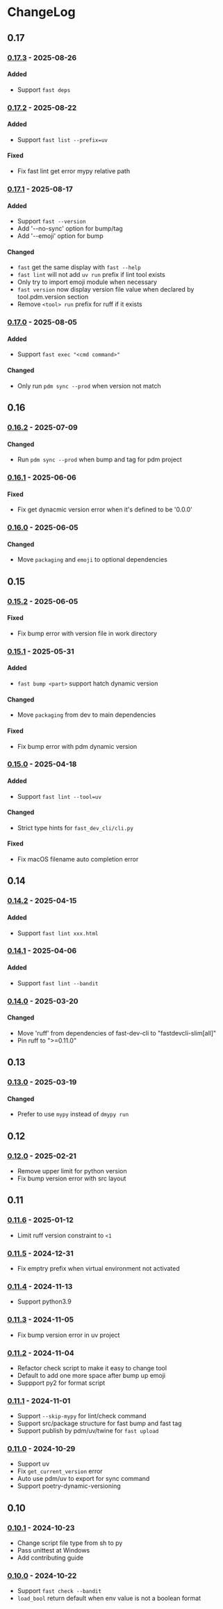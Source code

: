 # ChangeLog

## 0.17

### [0.17.3](../../releases/tag/v0.17.3) - 2025-08-26

#### Added
- Support `fast deps`

### [0.17.2](../../releases/tag/v0.17.2) - 2025-08-22

#### Added
- Support `fast list --prefix=uv`

#### Fixed
- Fix fast lint get error mypy relative path

### [0.17.1](../../releases/tag/v0.17.1) - 2025-08-17

#### Added
- Support `fast --version`
- Add '--no-sync' option for bump/tag
- Add '--emoji' option for bump

#### Changed
- `fast` get the same display with `fast --help`
- `fast lint` will not add `uv run` prefix if lint tool exists
- Only try to import emoji module when necessary
- `fast version` now display version file value when declared by tool.pdm.version section
- Remove `<tool> run` prefix for ruff if it exists

### [0.17.0](../../releases/tag/v0.17.0) - 2025-08-05

#### Added
- Support `fast exec "<cmd command>"`

#### Changed
- Only run `pdm sync --prod` when version not match

## 0.16

### [0.16.2](../../releases/tag/v0.16.2) - 2025-07-09

#### Changed
- Run `pdm sync --prod` when bump and tag for pdm project

### [0.16.1](../../releases/tag/v0.16.1) - 2025-06-06

#### Fixed
- Fix get dynacmic version error when it's defined to be '0.0.0'

### [0.16.0](../../releases/tag/v0.16.0) - 2025-06-05

#### Changed
- Move `packaging` and `emoji` to optional dependencies

## 0.15

### [0.15.2](../../releases/tag/v0.15.2) - 2025-06-05

#### Fixed
- Fix bump error with version file in work directory

### [0.15.1](../../releases/tag/v0.15.1) - 2025-05-31

#### Added
- `fast bump <part>` support hatch dynamic version

#### Changed
- Move `packaging` from dev to main dependencies

#### Fixed
- Fix bump error with pdm dynamic version

### [0.15.0](../../releases/tag/v0.15.0) - 2025-04-18

#### Added
- Support `fast lint --tool=uv`

#### Changed
- Strict type hints for `fast_dev_cli/cli.py`

#### Fixed
- Fix macOS filename auto completion error

## 0.14

### [0.14.2](../../releases/tag/v0.14.2) - 2025-04-15

#### Added
- Support `fast lint xxx.html`

### [0.14.1](../../releases/tag/v0.14.1) - 2025-04-06

#### Added
- Support `fast lint --bandit`

### [0.14.0](../../releases/tag/v0.14.0) - 2025-03-20

#### Changed
- Move 'ruff' from dependencies of fast-dev-cli to "fastdevcli-slim[all]"
- Pin ruff to ">=0.11.0"

## 0.13

### [0.13.0](../../releases/tag/v0.13.0) - 2025-03-19

#### Changed
- Prefer to use `mypy` instead of `dmypy run`

## 0.12

### [0.12.0](../../releases/tag/v0.12.0) - 2025-02-21

- Remove upper limit for python version
- Fix bump version error with src layout

## 0.11

### [0.11.6](../../releases/tag/v0.11.6) - 2025-01-12

- Limit ruff version constraint to `<1`

### [0.11.5](../../releases/tag/v0.11.5) - 2024-12-31

- Fix emptry prefix when virtual environment not activated

### [0.11.4](../../releases/tag/v0.11.4) - 2024-11-13

- Support python3.9

### [0.11.3](../../releases/tag/v0.11.3) - 2024-11-05

- Fix bump version error in uv project

### [0.11.2](../../releases/tag/v0.11.2) - 2024-11-04

- Refactor check script to make it easy to change tool
- Default to add one more space after bump up emoji
- Suppport py2 for format script

### [0.11.1](../../releases/tag/v0.11.1) - 2024-11-01

- Support `--skip-mypy` for lint/check command
- Support src/package structure for fast bump and fast tag
- Support publish by pdm/uv/twine for `fast upload`

### [0.11.0](../../releases/tag/v0.11.0) - 2024-10-29

- Support uv
- Fix `get_current_version` error
- Auto use pdm/uv to export for sync command
- Support poetry-dynamic-versioning

## 0.10

### [0.10.1](../../releases/tag/v0.10.1) - 2024-10-23

- Change script file type from sh to py
- Pass unittest at Windows
- Add contributing guide

### [0.10.0](../../releases/tag/v0.10.0) - 2024-10-22

- Support `fast check --bandit`
- `load_bool` return default when env value is not a boolean format
